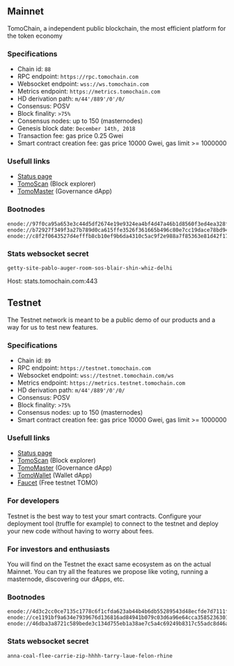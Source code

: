 ## Mainnet

TomoChain, a independent public blockchain, the most efficient platform for the token economy

### Specifications

- Chain id: `88`
- RPC endpoint: `https://rpc.tomochain.com`
- Websocket endpoint: `wss://ws.tomochain.com`
- Metrics endpoint: `https://metrics.tomochain.com`
- HD derivation path: `m/44'/889'/0'/0/`
- Consensus: POSV
- Block finality: `>75%`
- Consensus nodes: up to 150 (masternodes)
- Genesis block date: `December 14th, 2018`
- Transaction fee: gas price 0.25 Gwei
- Smart contract creation fee: gas price 10000 Gwei, gas limit >= 1000000

### Usefull links

- [Status page](https://stats.tomochain.com)
- [TomoScan](https://scan.tomochain.com) (Block explorer)
- [TomoMaster](https://master.tomochain.com) (Governance dApp)

### Bootnodes

```
enode://97f0ca95a653e3c44d5df2674e19e9324ea4bf4d47a46b1d8560f3ed4ea328f725acec3fcfcb37eb11706cf07da669e9688b091f1543f89b2425700a68bc8876@104.248.98.78:30301
enode://b72927f349f3a27b789d0ca615ffe3526f361665b496c80e7cc19dace78bd94785fdadc270054ab727dbb172d9e3113694600dd31b2558dd77ad85a869032dea@188.166.207.189:30301
enode://c8f2f0643527d4efffb8cb10ef9b6da4310c5ac9f2e988a7f85363e81d42f1793f64a9aa127dbaff56b1e8011f90fe9ff57fa02a36f73220da5ff81d8b8df351@104.248.98.60:30301
```

### Stats websocket secret

`getty-site-pablo-auger-room-sos-blair-shin-whiz-delhi`

Host: stats.tomochain.com:443

## Testnet

The Testnet network is meant to be a public demo of our products and a way for us to test new features.

### Specifications

- Chain id: `89`
- RPC endpoint: `https://testnet.tomochain.com`
- Websocket endpoint:  `wss://testnet.tomochain.com/ws`
- Metrics endpoint: `https://metrics.testnet.tomochain.com`
- HD derivation path: `m/44'/889'/0'/0/`
- Consensus: POSV
- Block finality: `>75%`
- Consensus nodes: up to 150 (masternodes)
- Smart contract creation fee: gas price 10000 Gwei, gas limit >= 1000000

### Usefull links

- [Status page](https://stats.testnet.tomochain.com)
- [TomoScan](https://scan.testnet.tomochain.com) (Block explorer)
- [TomoMaster](https://master.testnet.tomochain.com) (Governance dApp)
- [TomoWallet](https://wallet.testnet.tomochain.com) (Wallet dApp)
- [Faucet](https://faucet.testnet.tomochain.com) (Free testnet TOMO)

### For developers

Testnet is the best way to test your smart contracts.
Configure your deployment tool (truffle for example) to connect to the testnet and deploy your new code without having to worry about fees.

### For investors and enthusiasts

You will find on the Testnet the exact same ecosystem as on the actual Mainnet.
You can try all the features we propose like voting, running a masternode, discovering our dApps, etc.

### Bootnodes

```
enode://4d3c2cc0ce7135c1778c6f1cfda623ab44b4b6db55289543d48ecfde7d7111fd420c42174a9f2fea511a04cf6eac4ec69b4456bfaaae0e5bd236107d3172b013@52.221.28.223:30301
enode://ce1191bf9a634e7939676d136816ad84941b079c03d6a96e64cca35852363012169055c6879c644e821dc236a01d0499a1b7ff39e9518dbc00da87c7f1898604@13.251.101.216:30301
enode://46dba3a8721c589bede3c134d755eb1a38ae7c5a4c69249b8317c55adc8d46a369f98b06514ecec4b4ff150712085176818d18f59a9e6311a52dbe68cff5b2ae@13.250.94.232:30301
```

### Stats websocket secret

`anna-coal-flee-carrie-zip-hhhh-tarry-laue-felon-rhine`
